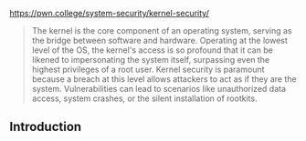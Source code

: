 https://pwn.college/system-security/kernel-security/

> The kernel is the core component of an operating system, serving as the bridge between software and hardware. Operating at the lowest level of the OS, the kernel's access is so profound that it can be likened to impersonating the system itself, surpassing even the highest privileges of a root user. Kernel security is paramount because a breach at this level allows attackers to act as if they are the system. Vulnerabilities can lead to scenarios like unauthorized data access, system crashes, or the silent installation of rootkits.

## Introduction

